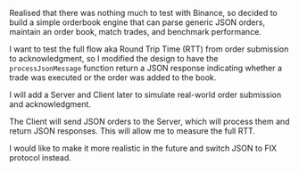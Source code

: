 Realised that there was nothing much to test with Binance, so decided to build a simple orderbook engine that can parse generic JSON orders, maintain an order book, match trades, and benchmark performance.

I want to test the full flow aka Round Trip Time (RTT) from order submission to acknowledgment, so I modified the design to have the `processJsonMessage` function return a JSON response indicating whether a trade was executed or the order was added to the book.

I will add a Server and Client later to simulate real-world order submission and acknowledgment.

The Client will send JSON orders to the Server, which will process them and return JSON responses. This will allow me to measure the full RTT.

I would like to make it more realistic in the future and switch JSON to FIX protocol instead.